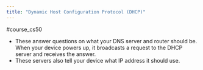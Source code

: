 ```yaml
---
title: "Dynamic Host Configuration Protocol (DHCP)"
---
```

#course_cs50 

- These answer questions on what your DNS server and router should be. When your device powers up, it broadcasts a request to the DHCP server and receives the answer.
- These servers also tell your device what IP address it should use.
